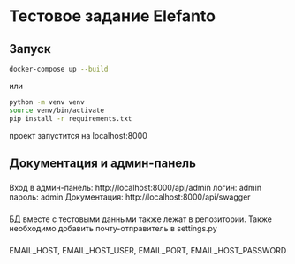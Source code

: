 # Тестовое задание Elefanto


## Запуск



```bash
docker-compose up --build
```
или
```bash
python -m venv venv
source venv/bin/activate
pip install -r requirements.txt
```
проект запустится на localhost:8000

## Документация и админ-панель
###
Вход в админ-панель: http://localhost:8000/api/admin
логин: admin
пароль: admin
Документация: http://localhost:8000/api/swagger
###
БД вместе с тестовыми данными также лежат в репозитории.
Также необходимо добавить почту-отправитель в settings.py
###
EMAIL_HOST, EMAIL_HOST_USER, EMAIL_PORT, EMAIL_HOST_PASSWORD